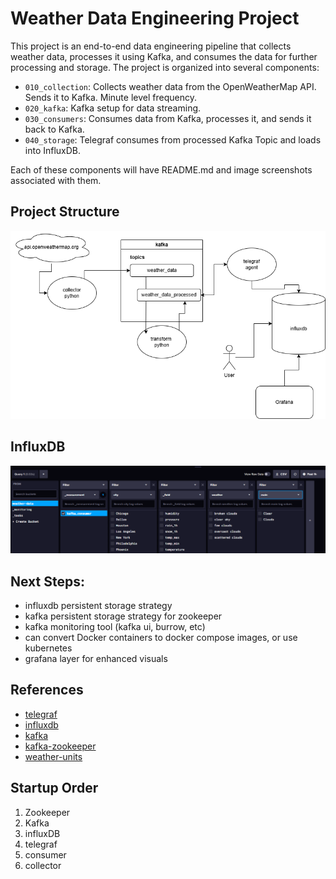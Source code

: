 # Weather Data Engineering Project

This project is an end-to-end data engineering pipeline that collects weather data, processes it using Kafka, and consumes the data for further processing and storage. The project is organized into several components:

- `010_collection`: Collects weather data from the OpenWeatherMap API. Sends it to Kafka. Minute level frequency.
- `020_kafka`: Kafka setup for data streaming.
- `030_consumers`: Consumes data from Kafka, processes it, and sends it back to Kafka.
- `040_storage`: Telegraf consumes from processed Kafka Topic and loads into InfluxDB.

Each of these components will have README.md and image screenshots associated with them.

## Project Structure
![alt text](docs/update_1/diagram.png "diagram")

## InfluxDB
![alt text](docs/update_2/improved_bucket.png "table")

## Next Steps:
* influxdb persistent storage strategy
* kafka persistent storage strategy for zookeeper
* kafka monitoring tool (kafka ui, burrow, etc)
* can convert Docker containers to docker compose images, or use kubernetes
* grafana layer for enhanced visuals

## References
* [telegraf](https://github.com/influxdata/telegraf)
* [influxdb](https://www.influxdata.com/)
* [kafka](https://hub.docker.com/r/confluentinc/cp-kafka)
* [kafka-zookeeper](https://hub.docker.com/r/confluentinc/cp-zookeeper)
* [weather-units](https://openweathermap.org/weather-data)

## Startup Order
1. Zookeeper
2. Kafka
3. influxDB
4. telegraf
5. consumer
6. collector